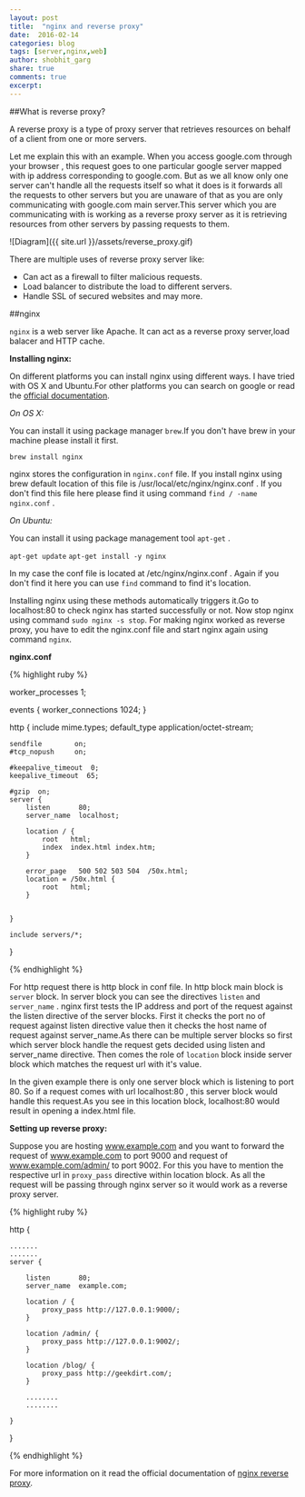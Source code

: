 ```yaml
---
layout: post
title:  "nginx and reverse proxy" 
date:  2016-02-14
categories: blog
tags: [server,nginx,web]
author: shobhit_garg
share: true
comments: true
excerpt:
---
```



##What is reverse proxy?

A reverse proxy is a type of proxy server that retrieves resources on behalf of a client from one or more servers.

Let me explain this with an example. When you access google.com through your browser , this request goes to one particular google server mapped with ip address corresponding to google.com. But as we all know only one server can't handle all the requests itself so what it does is it forwards all the requests to other servers but you are unaware of that as you are only communicating with google.com main server.This server which you are communicating with is working as a reverse proxy server as it is retrieving resources from other servers by passing requests to them.

![Diagram]({{ site.url }}/assets/reverse_proxy.gif)

 

 There are multiple uses of reverse proxy server like:

* Can act as a firewall to filter malicious requests.
* Load balancer to distribute the load to different servers.
* Handle SSL of secured websites and may more.


 ##nginx
 
 `nginx` is a web server like Apache. It can act as a reverse proxy server,load balacer and HTTP cache.

 __Installing nginx:__

 On different platforms you can install nginx using different ways. I have tried with OS X and Ubuntu.For other platforms you can search on google or read the [official documentation][nginx-install].

 *On OS X:*
   
  You can install it using package manager `brew`.If you don't have brew in your machine please install it first. 

 `brew install nginx`


 nginx stores the configuration in `nginx.conf` file. If you install nginx using brew default location of this file is /usr/local/etc/nginx/nginx.conf . If you don't find this file here please find it using command `find / -name nginx.conf` .

 *On Ubuntu:*	

 You can install it using package management tool `apt-get` .

 `apt-get update`
 `apt-get install -y nginx`
 
 In my case the conf file is located at /etc/nginx/nginx.conf . Again if you don't find it here you can use `find` command to find it's location.

 
 Installing nginx using these methods automatically triggers it.Go to localhost:80 to check nginx has started successfully or not. Now stop nginx using command `sudo nginx -s stop`. For making nginx worked as reverse proxy, you have to edit the nginx.conf file and start nginx again using command `nginx`. 


__nginx.conf__

{% highlight ruby %}

worker_processes  1;

events {
    worker_connections  1024;
}


http {
    include       mime.types;
    default_type  application/octet-stream;

    sendfile        on;
    #tcp_nopush     on;

    #keepalive_timeout  0;
    keepalive_timeout  65;

    #gzip  on;
    server {
        listen       80;
        server_name  localhost;

		location / {
			root   html;
			index  index.html index.htm;
		}

        error_page   500 502 503 504  /50x.html;
        location = /50x.html {
            root   html;
        }


    }

    include servers/*;

}

{% endhighlight %}

For http request there is http block in conf file. In http block main block is `server` block.
In server block you can see the directives `listen` and `server_name` . nginx first tests the IP address and port of the request against the listen directive of the server blocks. First it checks the port no of request against listen directive value then it checks the host name of request against server_name.As there can be multiple server blocks so first which server block handle the request gets decided using listen and server_name directive. Then comes the role of `location` block inside server block which matches the request url with it's value.

In the given example there is only one server block which is listening to port 80. So if a request comes with url localhost:80 , this server block would handle this request.As you see in this location block, localhost:80 would result in opening a index.html file.

__Setting up reverse proxy:__


 Suppose you are hosting www.example.com and you want to forward the request of www.example.com to port 9000 and request of www.example.com/admin/ to port 9002. For this you have to mention the respective url in `proxy_pass` directive within location block.  As all the request will be passing through nginx server so it would work as a reverse proxy server.


 {% highlight ruby %}

 http
 {

 	.......
 	.......
 	server {

        listen       80;
        server_name  example.com;

		location / {
			proxy_pass http://127.0.0.1:9000/;
		}

		location /admin/ {
			proxy_pass http://127.0.0.1:9002/;
		}

		location /blog/ {
			proxy_pass http://geekdirt.com/;
		}

        ........
        ........

    } 

 }

 {% endhighlight %}

 For more information on it read the official documentation of [nginx reverse proxy][nginx-reverse-proxy].

 [nginx-install]: http://nginx.org/en/docs/install.html
 [nginx-reverse-proxy]: https://www.nginx.com/resources/admin-guide/reverse-proxy/
